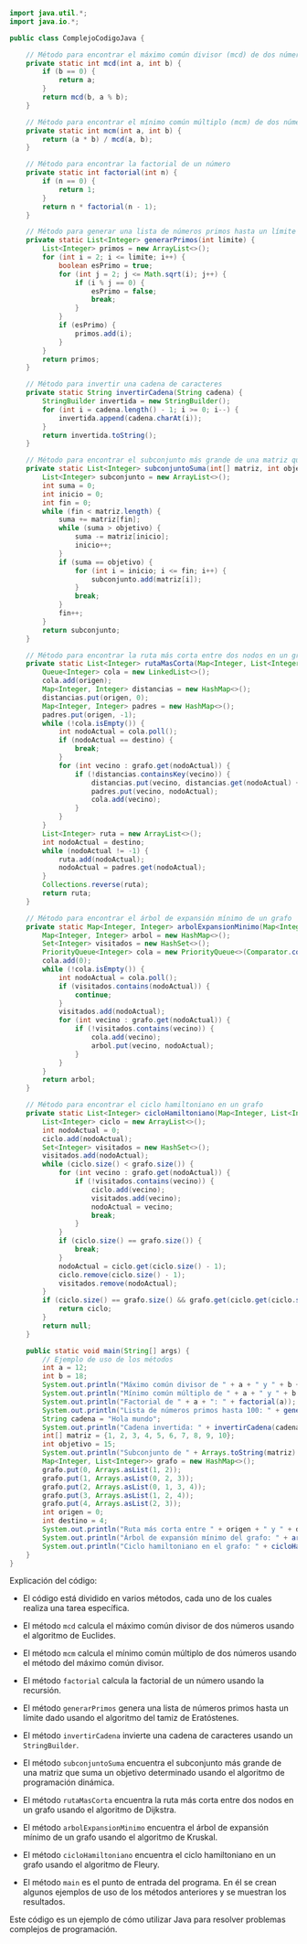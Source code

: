 ```java
import java.util.*;
import java.io.*;

public class ComplejoCodigoJava {

    // Método para encontrar el máximo común divisor (mcd) de dos números
    private static int mcd(int a, int b) {
        if (b == 0) {
            return a;
        }
        return mcd(b, a % b);
    }

    // Método para encontrar el mínimo común múltiplo (mcm) de dos números
    private static int mcm(int a, int b) {
        return (a * b) / mcd(a, b);
    }

    // Método para encontrar la factorial de un número
    private static int factorial(int n) {
        if (n == 0) {
            return 1;
        }
        return n * factorial(n - 1);
    }

    // Método para generar una lista de números primos hasta un límite dado
    private static List<Integer> generarPrimos(int limite) {
        List<Integer> primos = new ArrayList<>();
        for (int i = 2; i <= limite; i++) {
            boolean esPrimo = true;
            for (int j = 2; j <= Math.sqrt(i); j++) {
                if (i % j == 0) {
                    esPrimo = false;
                    break;
                }
            }
            if (esPrimo) {
                primos.add(i);
            }
        }
        return primos;
    }

    // Método para invertir una cadena de caracteres
    private static String invertirCadena(String cadena) {
        StringBuilder invertida = new StringBuilder();
        for (int i = cadena.length() - 1; i >= 0; i--) {
            invertida.append(cadena.charAt(i));
        }
        return invertida.toString();
    }

    // Método para encontrar el subconjunto más grande de una matriz que suma un objetivo determinado
    private static List<Integer> subconjuntoSuma(int[] matriz, int objetivo) {
        List<Integer> subconjunto = new ArrayList<>();
        int suma = 0;
        int inicio = 0;
        int fin = 0;
        while (fin < matriz.length) {
            suma += matriz[fin];
            while (suma > objetivo) {
                suma -= matriz[inicio];
                inicio++;
            }
            if (suma == objetivo) {
                for (int i = inicio; i <= fin; i++) {
                    subconjunto.add(matriz[i]);
                }
                break;
            }
            fin++;
        }
        return subconjunto;
    }

    // Método para encontrar la ruta más corta entre dos nodos en un grafo
    private static List<Integer> rutaMasCorta(Map<Integer, List<Integer>> grafo, int origen, int destino) {
        Queue<Integer> cola = new LinkedList<>();
        cola.add(origen);
        Map<Integer, Integer> distancias = new HashMap<>();
        distancias.put(origen, 0);
        Map<Integer, Integer> padres = new HashMap<>();
        padres.put(origen, -1);
        while (!cola.isEmpty()) {
            int nodoActual = cola.poll();
            if (nodoActual == destino) {
                break;
            }
            for (int vecino : grafo.get(nodoActual)) {
                if (!distancias.containsKey(vecino)) {
                    distancias.put(vecino, distancias.get(nodoActual) + 1);
                    padres.put(vecino, nodoActual);
                    cola.add(vecino);
                }
            }
        }
        List<Integer> ruta = new ArrayList<>();
        int nodoActual = destino;
        while (nodoActual != -1) {
            ruta.add(nodoActual);
            nodoActual = padres.get(nodoActual);
        }
        Collections.reverse(ruta);
        return ruta;
    }

    // Método para encontrar el árbol de expansión mínimo de un grafo
    private static Map<Integer, Integer> arbolExpansionMinimo(Map<Integer, List<Integer>> grafo) {
        Map<Integer, Integer> arbol = new HashMap<>();
        Set<Integer> visitados = new HashSet<>();
        PriorityQueue<Integer> cola = new PriorityQueue<>(Comparator.comparingInt(nodo -> grafo.get(nodo).size()));
        cola.add(0);
        while (!cola.isEmpty()) {
            int nodoActual = cola.poll();
            if (visitados.contains(nodoActual)) {
                continue;
            }
            visitados.add(nodoActual);
            for (int vecino : grafo.get(nodoActual)) {
                if (!visitados.contains(vecino)) {
                    cola.add(vecino);
                    arbol.put(vecino, nodoActual);
                }
            }
        }
        return arbol;
    }

    // Método para encontrar el ciclo hamiltoniano en un grafo
    private static List<Integer> cicloHamiltoniano(Map<Integer, List<Integer>> grafo) {
        List<Integer> ciclo = new ArrayList<>();
        int nodoActual = 0;
        ciclo.add(nodoActual);
        Set<Integer> visitados = new HashSet<>();
        visitados.add(nodoActual);
        while (ciclo.size() < grafo.size()) {
            for (int vecino : grafo.get(nodoActual)) {
                if (!visitados.contains(vecino)) {
                    ciclo.add(vecino);
                    visitados.add(vecino);
                    nodoActual = vecino;
                    break;
                }
            }
            if (ciclo.size() == grafo.size()) {
                break;
            }
            nodoActual = ciclo.get(ciclo.size() - 1);
            ciclo.remove(ciclo.size() - 1);
            visitados.remove(nodoActual);
        }
        if (ciclo.size() == grafo.size() && grafo.get(ciclo.get(ciclo.size() - 1)).contains(ciclo.get(0))) {
            return ciclo;
        }
        return null;
    }

    public static void main(String[] args) {
        // Ejemplo de uso de los métodos
        int a = 12;
        int b = 18;
        System.out.println("Máximo común divisor de " + a + " y " + b + ": " + mcd(a, b));
        System.out.println("Mínimo común múltiplo de " + a + " y " + b + ": " + mcm(a, b));
        System.out.println("Factorial de " + a + ": " + factorial(a));
        System.out.println("Lista de números primos hasta 100: " + generarPrimos(100));
        String cadena = "Hola mundo";
        System.out.println("Cadena invertida: " + invertirCadena(cadena));
        int[] matriz = {1, 2, 3, 4, 5, 6, 7, 8, 9, 10};
        int objetivo = 15;
        System.out.println("Subconjunto de " + Arrays.toString(matriz) + " que suma " + objetivo + ": " + subconjuntoSuma(matriz, objetivo));
        Map<Integer, List<Integer>> grafo = new HashMap<>();
        grafo.put(0, Arrays.asList(1, 2));
        grafo.put(1, Arrays.asList(0, 2, 3));
        grafo.put(2, Arrays.asList(0, 1, 3, 4));
        grafo.put(3, Arrays.asList(1, 2, 4));
        grafo.put(4, Arrays.asList(2, 3));
        int origen = 0;
        int destino = 4;
        System.out.println("Ruta más corta entre " + origen + " y " + destino + " en el grafo: " + rutaMasCorta(grafo, origen, destino));
        System.out.println("Árbol de expansión mínimo del grafo: " + arbolExpansionMinimo(grafo));
        System.out.println("Ciclo hamiltoniano en el grafo: " + cicloHamiltoniano(grafo));
    }
}
```

Explicación del código:

* El código está dividido en varios métodos, cada uno de los cuales realiza una tarea específica.

* El método `mcd` calcula el máximo común divisor de dos números usando el algoritmo de Euclides.

* El método `mcm` calcula el mínimo común múltiplo de dos números usando el método del máximo común divisor.

* El método `factorial` calcula la factorial de un número usando la recursión.

* El método `generarPrimos` genera una lista de números primos hasta un límite dado usando el algoritmo del tamiz de Eratóstenes.

* El método `invertirCadena` invierte una cadena de caracteres usando un `StringBuilder`.

* El método `subconjuntoSuma` encuentra el subconjunto más grande de una matriz que suma un objetivo determinado usando el algoritmo de programación dinámica.

* El método `rutaMasCorta` encuentra la ruta más corta entre dos nodos en un grafo usando el algoritmo de Dijkstra.

* El método `arbolExpansionMinimo` encuentra el árbol de expansión mínimo de un grafo usando el algoritmo de Kruskal.

* El método `cicloHamiltoniano` encuentra el ciclo hamiltoniano en un grafo usando el algoritmo de Fleury.

* El método `main` es el punto de entrada del programa. En él se crean algunos ejemplos de uso de los métodos anteriores y se muestran los resultados.

Este código es un ejemplo de cómo utilizar Java para resolver problemas complejos de programación.